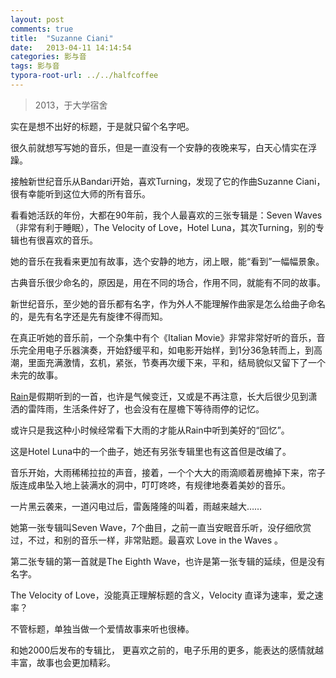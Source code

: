 ```yaml
---
layout: post
comments: true
title:  "Suzanne Ciani"
date:   2013-04-11 14:14:54
categories: 影与音
tags: 影与音
typora-root-url: ../../halfcoffee
---
```




> 2013，于大学宿舍



实在是想不出好的标题，于是就只留个名字吧。

很久前就想写写她的音乐，但是一直没有一个安静的夜晚来写，白天心情实在浮躁。

接触新世纪音乐从Bandari开始，喜欢Turning，发现了它的作曲Suzanne Ciani，很有幸能听到这位大师的所有音乐。

看看她活跃的年份，大都在90年前，我个人最喜欢的三张专辑是：Seven Waves（非常有利于睡眠），The Velocity of Love，Hotel Luna，其次Turning，别的专辑也有很喜欢的音乐。

她的音乐在我看来更加有故事，选个安静的地方，闭上眼，能“看到”一幅幅景象。

古典音乐很少命名的，原因是，用在不同的场合，作用不同，就能有不同的故事。

新世纪音乐，至少她的音乐都有名字，作为外人不能理解作曲家是怎么给曲子命名的，是先有名字还是先有旋律不得而知。

在真正听她的音乐前，一个杂集中有个《Italian Movie》非常非常好听的音乐，音乐完全用电子乐器演奏，开始舒缓平和，如电影开始样，到1分36急转而上，到高潮，里面充满激情，玄机，紧张，节奏再次缓下来，平和，结局貌似又留下了一个未完的故事。

[Rain](http://www.xiami.com/song/2784916)是假期听到的一首，也许是气候变迁，又或是不再注意，长大后很少见到潇洒的雷阵雨，生活条件好了，也会没有在屋檐下等待雨停的记忆。

或许只是我这种小时候经常看下大雨的才能从Rain中听到美好的“回忆”。

这是Hotel Luna中的一个曲子，她还有另张专辑里也有这首但是改编了。

音乐开始，大雨稀稀拉拉的声音，接着，一个个大大的雨滴顺着房檐掉下来，帘子版连成串坠入地上装满水的洞中，叮叮咚咚，有规律地奏着美妙的音乐。

一片黑云袭来，一道闪电过后，雷轰隆隆的叫着，雨越来越大……

她第一张专辑叫Seven Wave，7个曲目，之前一直当安眠音乐听，没仔细欣赏过，不过，和别的音乐一样，非常贴题。最喜欢 Love in the Waves	。

第二张专辑的第一首就是The Eighth Wave，也许是第一张专辑的延续，但是没有名字。

The Velocity of Love，没能真正理解标题的含义，Velocity 直译为速率，爱之速率？

不管标题，单独当做一个爱情故事来听也很棒。

和她2000后发布的专辑比， 更喜欢之前的，电子乐用的更多，能表达的感情就越丰富，故事也会更加精彩。
